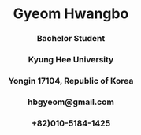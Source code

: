 <h1 align="center">Gyeom Hwangbo</h1>
<h3 align="center">Bachelor Student</h3>
<h3 align="center">Kyung Hee University</h3>
<h3 align="center">Yongin 17104, Republic of Korea</h3>
<h3 align="center">hbgyeom@gmail.com</h3>
<h3 align="center">+82)010-5184-1425</h3>
